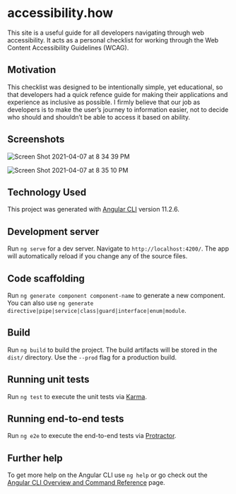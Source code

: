 
# accessibility.how
This site is a useful guide for all developers navigating through web accessibility. It acts as a personal checklist for working through the Web Content Accessibility Guidelines (WCAG).

## Motivation
This checklist was designed to be intentionally simple, yet educational, so that developers had a quick refence guide for making their applications and experience as inclusive as possible. I firmly believe that our job as developers is to make the user’s journey to information easier, not to decide who should and shouldn’t be able to access it based on ability.

## Screenshots


![Screen Shot 2021-04-07 at 8 34 39 PM](https://user-images.githubusercontent.com/75629802/113951921-9699d880-97e2-11eb-8f46-38040e149a9c.png)

![Screen Shot 2021-04-07 at 8 35 10 PM](https://user-images.githubusercontent.com/75629802/113951917-9568ab80-97e2-11eb-8cc8-187edf7ef679.png)



## Technology Used
This project was generated with [Angular CLI](https://github.com/angular/angular-cli) version 11.2.6.

## Development server

Run `ng serve` for a dev server. Navigate to `http://localhost:4200/`. The app will automatically reload if you change any of the source files.

## Code scaffolding

Run `ng generate component component-name` to generate a new component. You can also use `ng generate directive|pipe|service|class|guard|interface|enum|module`.

## Build

Run `ng build` to build the project. The build artifacts will be stored in the `dist/` directory. Use the `--prod` flag for a production build.

## Running unit tests

Run `ng test` to execute the unit tests via [Karma](https://karma-runner.github.io).

## Running end-to-end tests

Run `ng e2e` to execute the end-to-end tests via [Protractor](http://www.protractortest.org/).

## Further help

To get more help on the Angular CLI use `ng help` or go check out the [Angular CLI Overview and Command Reference](https://angular.io/cli) page.
